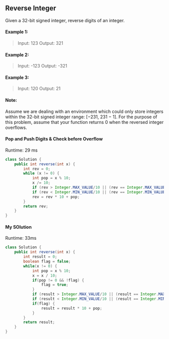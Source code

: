 ## Reverse Integer

Given a 32-bit signed integer, reverse digits of an integer.

#### Example 1:

>Input: 123
Output: 321

#### Example 2:

>Input: -123
Output: -321

#### Example 3:

>Input: 120
Output: 21

#### Note:

Assume we are dealing with an environment which could only store integers within the 32-bit signed integer range: [−231,  231 − 1]. For the purpose of this problem, assume that your function returns 0 when the reversed integer overflows.


#### Pop and Push Digits & Check before Overflow

Runtime: 29 ms

```java
class Solution {
    public int reverse(int x) {
        int rev = 0;
        while (x != 0) {
            int pop = x % 10;
            x /= 10;
            if (rev > Integer.MAX_VALUE/10 || (rev == Integer.MAX_VALUE / 10 && pop > 7)) return 0;
            if (rev < Integer.MIN_VALUE/10 || (rev == Integer.MIN_VALUE / 10 && pop < -8)) return 0;
            rev = rev * 10 + pop;
        }
        return rev;
    }
}
```

#### My SOlution

Runtime: 33ms

```java
class Solution {
    public int reverse(int x) {
        int result = 0;
        boolean flag = false;
        while(x != 0) {
            int pop = x % 10;
            x = x / 10;
            if(pop != 0 && !flag) {
                flag = true;
            }
            if (result > Integer.MAX_VALUE/10 || (result == Integer.MAX_VALUE / 10 && pop > 7)) return 0;
            if (result < Integer.MIN_VALUE/10 || (result == Integer.MIN_VALUE / 10 && pop < -8)) return 0;
            if(flag) {
                result = result * 10 + pop;
            }
        }
        return result;
    }
}
```
